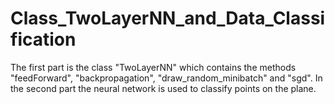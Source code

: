 # Class_TwoLayerNN_and_Data_Classification

The first part is the class "TwoLayerNN" which contains the methods "feedForward", "backpropagation", "draw_random_minibatch" and "sgd".
In the second part the neural network is used to classify points on the plane.
